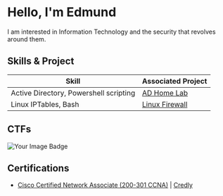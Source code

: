 # Hello, I'm Edmund

I am interested in Information Technology and the security that revolves around them. 



## Skills & Project


| Skill                                         | Associated Project         |
|-----------------------------------------------|----------------------------|
| Active Directory, Powershell scripting          | <a href="https://github.com/EdmundKadus/Active-Directory-Home-Lab.git">AD Home Lab</a>|
| Linux IPTables, Bash         | <a href="https://github.com/EdmundKadus/Linux-Firewall.git">Linux Firewall</a>|

## CTFs

<div>
 <img src="https://tryhackme-badges.s3.amazonaws.com/EdmundKadus.png" alt="Your Image Badge" />
</div>

## Certifications

<div>

<ul>
 <li><a href="https://github.com/user-attachments/assets/24a6055b-796b-48f6-a53a-0697ccbca941">Cisco Certified Network Associate (200-301 CCNA)</a> | <a href="https://www.credly.com/badges/425540c5-358a-48b4-a4f5-f2c689777b0b/public_url">Credly</a> </li>
</ul>



</div>


